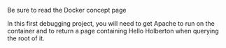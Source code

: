 Be sure to read the Docker concept page



In this first debugging project, you will need to get Apache to run on the container and to return a page containing Hello Holberton when querying the root of it.




